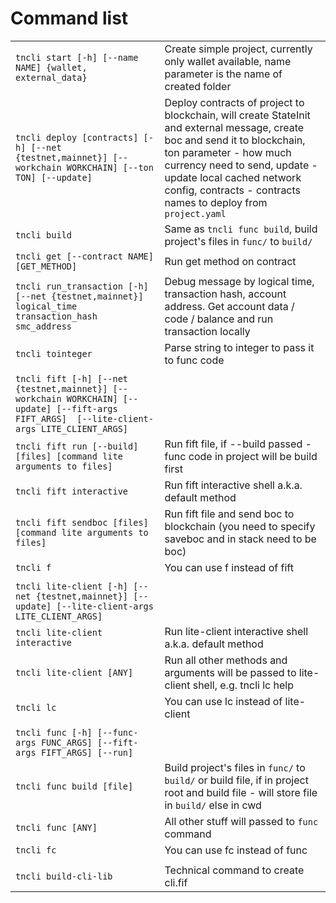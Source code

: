 # Command list

|                                                                                                                                               |                                                                                                                                                                                                                                                                                     |
|-----------------------------------------------------------------------------------------------------------------------------------------------|-------------------------------------------------------------------------------------------------------------------------------------------------------------------------------------------------------------------------------------------------------------------------------------|
| `tncli start [-h] [--name NAME] {wallet, external_data}`                                                                                      | Create simple project, currently only wallet available, name parameter is the name of created folder                                                                                                                                                                                |
| `tncli deploy [contracts] [-h] [--net {testnet,mainnet}] [--workchain WORKCHAIN] [--ton TON] [--update]`                                      | Deploy contracts of project to blockchain, will create StateInit and external message, create boc and send it to blockchain, ton parameter - how much currency need to send, update - update local cached network config, contracts - contracts names to deploy from `project.yaml` |
| `tncli build`                                                                                                                                 | Same as `tncli func build`, build project's files in `func/` to  `build/`                                                                                                                                                                                                           |
| `tncli get [--contract NAME] [GET_METHOD]`                                                                                                    | Run get method on contract                                                                                                                                                                                                                                                          |
| `tncli run_transaction [-h] [--net {testnet,mainnet}] logical_time transaction_hash smc_address`                                              | Debug message by logical time, transaction hash, account address. Get account data / code / balance and run transaction locally                                                                                                                                                     |
| `tncli tointeger`                                                                                                                             | Parse string to integer to pass it to func code                                                                                                                                                                                                                                     |
|                                                                                                                                               |                                                                                                                                                                                                                                                                                     |
| `tncli fift [-h] [--net {testnet,mainnet}] [--workchain WORKCHAIN] [--update] [--fift-args FIFT_ARGS]  [--lite-client-args LITE_CLIENT_ARGS]` |                                                                                                                                                                                                                                                                                     |
| `tncli fift run [--build] [files] [command lite arguments to files]`                                                                          | Run fift file, if --build passed - func code in project will be build first                                                                                                                                                                                                         |
| `tncli fift interactive`                                                                                                                      | Run fift interactive shell a.k.a. default method                                                                                                                                                                                                                                    |
| `tncli fift sendboc [files] [command lite arguments to files]`                                                                                | Run fift file and send boc to blockchain  (you need to specify saveboc and in stack need to be boc)                                                                                                                                                                                 |
| `tncli f`                                                                                                                                     | You can use f instead of fift                                                                                                                                                                                                                                                       |
|                                                                                                                                               |                                                                                                                                                                                                                                                                                     |
| `tncli lite-client [-h] [--net {testnet,mainnet}] [--update] [--lite-client-args LITE_CLIENT_ARGS]`                                           |                                                                                                                                                                                                                                                                                     |
| `tncli lite-client interactive`                                                                                                               | Run lite-client interactive shell a.k.a. default method                                                                                                                                                                                                                             |
| `tncli lite-client [ANY]`                                                                                                                     | Run all other methods and arguments will be passed to lite-client shell, e.g. tncli lc help                                                                                                                                                                                         |
| `tncli lc`                                                                                                                                    | You can use lc instead of lite-client                                                                                                                                                                                                                                               |
|                                                                                                                                               |                                                                                                                                                                                                                                                                                     |
| `tncli func [-h] [--func-args FUNC_ARGS] [--fift-args FIFT_ARGS] [--run]`                                                                     |                                                                                                                                                                                                                                                                                     |
| `tncli func build [file]`                                                                                                                     | Build project's files in `func/` to `build/`  or build file, if in project root and build file - will store file in `build/` else in cwd                                                                                                                                            |
| `tncli func [ANY]`                                                                                                                            | All other stuff will passed to `func` command                                                                                                                                                                                                                                       |
| `tncli fc`                                                                                                                                    | You can use fc instead of func                                                                                                                                                                                                                                                      |
|                                                                                                                                               |                                                                                                                                                                                                                                                                                     |
| `tncli build-cli-lib`                                                                                                                         | Technical command to create cli.fif                                                                                                                                                                                                                                                 |